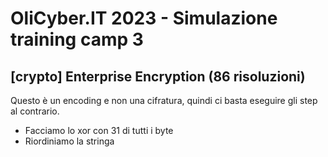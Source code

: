 # OliCyber.IT 2023 - Simulazione training camp 3

## [crypto] Enterprise Encryption (86 risoluzioni)

Questo è un encoding e non una cifratura, quindi ci basta eseguire gli step al contrario.

- Facciamo lo xor con 31 di tutti i byte
- Riordiniamo la stringa
